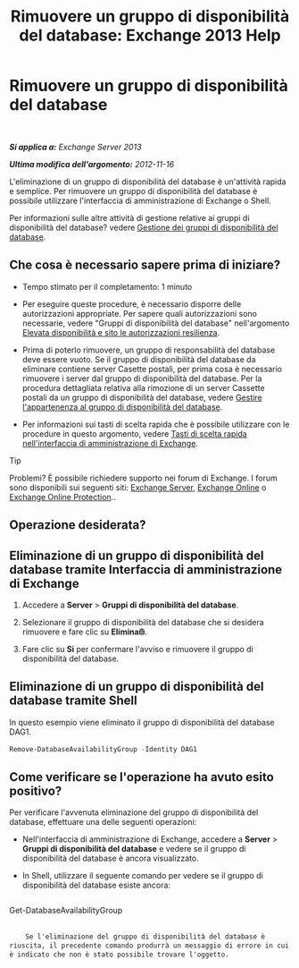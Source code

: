 ﻿---
title: 'Rimuovere un gruppo di disponibilità del database: Exchange 2013 Help'
TOCTitle: Rimuovere un gruppo di disponibilità del database
ms:assetid: 071296e9-31b0-40f4-9a02-177d97486ebd
ms:mtpsurl: https://technet.microsoft.com/it-it/library/Dd335069(v=EXCHG.150)
ms:contentKeyID: 50479951
ms.date: 05/22/2018
mtps_version: v=EXCHG.150
ms.translationtype: MT
---

# Rimuovere un gruppo di disponibilità del database

 

_**Si applica a:** Exchange Server 2013_

_**Ultima modifica dell'argomento:** 2012-11-16_

L'eliminazione di un gruppo di disponibilità del database è un'attività rapida e semplice. Per rimuovere un gruppo di disponibilità del database è possibile utilizzare l'interfaccia di amministrazione di Exchange o Shell.

Per informazioni sulle altre attività di gestione relative ai gruppi di disponibilità del database? vedere [Gestione dei gruppi di disponibilità del database](managing-database-availability-groups-exchange-2013-help.md).

## Che cosa è necessario sapere prima di iniziare?

  - Tempo stimato per il completamento: 1 minuto

  - Per eseguire queste procedure, è necessario disporre delle autorizzazioni appropriate. Per sapere quali autorizzazioni sono necessarie, vedere "Gruppi di disponibilità del database" nell'argomento [Elevata disponibilità e sito le autorizzazioni resilienza](high-availability-and-site-resilience-permissions-exchange-2013-help.md).

  - Prima di poterlo rimuovere, un gruppo di responsabilità del database deve essere vuoto. Se il gruppo di disponibilità del database da eliminare contiene server Casette postali, per prima cosa è necessario rimuovere i server dal gruppo di disponibilità del database. Per la procedura dettagliata relativa alla rimozione di un server Cassette postali da un gruppo di disponibilità del database, vedere [Gestire l'appartenenza al gruppo di disponibilità del database](manage-database-availability-group-membership-exchange-2013-help.md).

  - Per informazioni sui tasti di scelta rapida che è possibile utilizzare con le procedure in questo argomento, vedere [Tasti di scelta rapida nell'interfaccia di amministrazione di Exchange](keyboard-shortcuts-in-the-exchange-admin-center-exchange-online-protection-help.md).


> [!TIP]
> Problemi? È possibile richiedere supporto nei forum di Exchange. I forum sono disponibili sui seguenti siti: <A href="https://go.microsoft.com/fwlink/p/?linkid=60612">Exchange Server</A>, <A href="https://go.microsoft.com/fwlink/p/?linkid=267542">Exchange Online</A> o <A href="https://go.microsoft.com/fwlink/p/?linkid=285351">Exchange Online Protection</A>..



## Operazione desiderata?

## Eliminazione di un gruppo di disponibilità del database tramite Interfaccia di amministrazione di Exchange

1.  Accedere a **Server** \> **Gruppi di disponibilità del database**.

2.  Selezionare il gruppo di disponibilità del database che si desidera rimuovere e fare clic su **Elimina**![Icona Elimina](images/Dd979797.14f639f6-61e8-4418-bbfb-0db14de9d2f5(EXCHG.150).gif "Icona Elimina").

3.  Fare clic su **Sì** per confermare l'avviso e rimuovere il gruppo di disponibilità del database.

## Eliminazione di un gruppo di disponibilità del database tramite Shell

In questo esempio viene eliminato il gruppo di disponibilità del database DAG1.

```powershell
Remove-DatabaseAvailabilityGroup -Identity DAG1
```

## Come verificare se l'operazione ha avuto esito positivo?

Per verificare l'avvenuta eliminazione del gruppo di disponibilità del database, effettuare una delle seguenti operazioni:

  - Nell'interfaccia di amministrazione di Exchange, accedere a **Server** \> **Gruppi di disponibilità del database** e vedere se il gruppo di disponibilità del database è ancora visualizzato.

  - In Shell, utilizzare il seguente comando per vedere se il gruppo di disponibilità del database esiste ancora:
    
    ```powershell
Get-DatabaseAvailabilityGroup <DAGName>
```
    
    Se l'eliminazione del gruppo di disponibilità del database è riuscita, il precedente comando produrrà un messaggio di errore in cui è indicato che non è stato possibile trovare l'oggetto.

